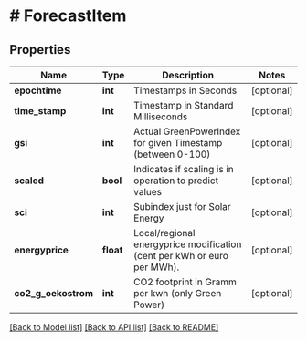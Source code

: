# # ForecastItem

## Properties

Name | Type | Description | Notes
------------ | ------------- | ------------- | -------------
**epochtime** | **int** | Timestamps in Seconds | [optional]
**time_stamp** | **int** | Timestamp in Standard Milliseconds | [optional]
**gsi** | **int** | Actual GreenPowerIndex for given Timestamp (between 0-100) | [optional]
**scaled** | **bool** | Indicates if scaling is in operation to predict values | [optional]
**sci** | **int** | Subindex just for Solar Energy | [optional]
**energyprice** | **float** | Local/regional energyprice modification (cent per kWh or euro per MWh). | [optional]
**co2_g_oekostrom** | **int** | CO2 footprint in Gramm per kwh (only Green Power) | [optional]

[[Back to Model list]](../../README.md#models) [[Back to API list]](../../README.md#endpoints) [[Back to README]](../../README.md)
